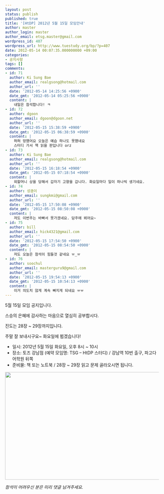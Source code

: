 ```yaml
---
layout: post
status: publish
published: true
title: '[HtDP] 2012년 5월 15일 모임안내'
author: master
author_login: master
author_email: etsg.master@gmail.com
wordpress_id: 407
wordpress_url: http://www.tuestudy.org/bp/?p=407
date: 2012-05-14 00:07:35.000000000 +09:00
categories:
- 공지사항
tags: []
comments:
- id: 71
  author: Ki Sung Bae
  author_email: realgsong@hotmail.com
  author_url: ''
  date: '2012-05-14 14:25:56 +0900'
  date_gmt: '2012-05-14 05:25:56 +0900'
  content: |
    내일은 참석합니다! ㅋ
- id: 72
  author: dgoon
  author_email: dgoon@dgoon.net
  author_url: ''
  date: '2012-05-15 15:38:59 +0900'
  date_gmt: '2012-05-15 06:38:59 +0900'
  content: |
    허허 망했어요 오늘은 예습 하나도 못했네요
    스터디 가서 책 읽을 판입니다 orz
- id: 73
  author: Ki Sung Bae
  author_email: realgsong@hotmail.com
  author_url: ''
  date: '2012-05-15 16:18:54 +0900'
  date_gmt: '2012-05-15 07:18:54 +0900'
  content: |
    외할머니 상을 당해서 갑자기 고향을 갑니다. 화요일마다 일이 하나씩 생기네요.
- id: 74
  author: 성큼이
  author_email: sungkmi@gmail.com
  author_url: ''
  date: '2012-05-15 17:50:08 +0900'
  date_gmt: '2012-05-15 08:50:08 +0900'
  content: |
    저도 이번주는 바빠서 못가겠네요. 담주에 뵈어요~
- id: 75
  author: bill
  author_email: hick4321@gmail.com
  author_url: ''
  date: '2012-05-15 17:54:50 +0900'
  date_gmt: '2012-05-15 08:54:50 +0900'
  content: |
    저도 오늘은 참석이 힘들것 같네요 ㅠ_ㅠ
- id: 76
  author: soochul
  author_email: masterguru9@gmail.com
  author_url: ''
  date: '2012-05-15 19:54:13 +0900'
  date_gmt: '2012-05-15 10:54:13 +0900'
  content: |
    이거 의도치 않게 계속 빠지게 되네요 ㅠㅠ
---
```

<p>5월 15일 모임 공지입니다.</p>

<p>스승의 은혜에 감사하는 마음으로 열심히 공부합시다.</p>

<p>진도는 28장 ~ 29장까지입니다.</p>

<p>주말 잘 보내시구요~ 화요일에 뵙겠습니다!</p>

<ul>
<li>일시: 2012년 5월 15일 화요일, 오후 8시 ~ 10시</li>
<li>장소: 토즈 강남점 (예약 모임명: TSG – HtDP 스터디) / 강남역 10번 출구, 파고다 어학원 뒤쪽</li>
<li>준비물: 책 또는 노트북 / 28장 ~ 29장 읽고 문제 골라오시면 됩니다.</li>
</ul>

<p><a href="http://www.tuestudy.org/bp/wp-content/uploads/2012/02/toz_kangnam.png"><img src="http://www.tuestudy.org/bp/wp-content/uploads/2012/02/toz_kangnam.png" alt="" title="토즈 강남점" width="715" height="353" class="alignnone size-full wp-image-79" /></a></p>

<p><em>참석이 어려우신 분은 미리 댓글 남겨주세요.</em></p>
